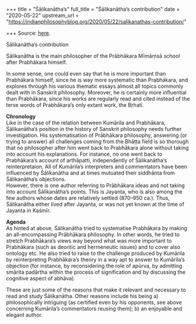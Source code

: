 +++
title = "Śālikanātha’s"
full_title = "Śālikanātha’s contribution"
date = "2020-05-22"
upstream_url = "https://indianphilosophyblog.org/2020/05/22/salikanathas-contribution/"

+++
Source: [here](https://indianphilosophyblog.org/2020/05/22/salikanathas-contribution/).

Śālikanātha’s contribution

Śālikanātha is the main philosopher of the Prābhākara Mīmāṃsā school
after Prabhākara himself.

In some sense, one could even say that he is more important than
Prabhākara himself, since he is way more systematic than Prabhākara, and
explores through his various thematic essays almost all topics commonly
dealt with in Sanskrit philosophy. Moreover, he is certainly more
influential than Prabhākara, since his works are regularly read and
cited instead of the terse words of Prabhākara’s only extant work, the
Bṛhatī.

**Chronology**  
Like in the case of the relation between Kumārila and Prabhākara,
Śālikanātha’s position in the history of Sanskrit philosophy needs
further investigation. His systematisation of Prābhākara philosophy,
answering (or trying to answer) all challenges coming from the Bhāṭṭa
field is so thorough that no philosopher after him went back to
Prabhākara alone without taking into account his explanations. For
instance, no one went back to Prabhākara’s account of arthāpatti,
independently of Śālikanātha’s reinterpretaion. All of Kumārila’s
interpreters and commentators have been influenced by Śālikanātha and at
times mutuated their siddhānta from Śālikanātha’s objections.  
However, there is one author referring to Prābhākara ideas and not
taking into account Śālikanātha’s points. This is Jayanta, who is also
among the few authors whose dates are relatively settled (870–950 ca.).
Thus, Śālikanātha either lived after Jayanta, or was not yet known at
the time of Jayanta in Kaśmīr.

**Agenda**  
As hinted at above, Śālikanātha tried to systematise Prabhākara by
making an all-encompassing Prābhākara philosophy. In other words, he
tried to stretch Prabhākara’s views way beyond what was more important
to Prabhākara (such as deontic and hermeneutic issues) and to cover also
ontology etc. He also tried to raise to the challenge produced by
Kumārila by reinterpreting Prabhākara’s theory in a way apt to answer to
Kumārila’s objection (for instance, by reconsidering the role of apūrva,
by admitting smārita padārtha within the process of signification and by
discussing the cognitive aspect of abhāva).

These are just some of the reasons that make it relevant and necessary
to read and study Śālikanātha. Other reasons include his being a)
philosophically intriguing (as certified even by his opponents, see
above concerning Kumārila’s commentators reusing them); b) an enjoyable
and elegant author.
